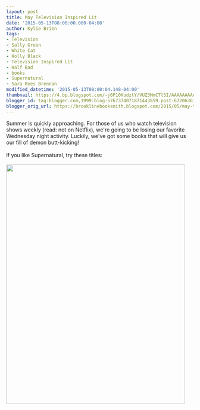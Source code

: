 ```yaml
---
layout: post
title: May Television Inspired Lit
date: '2015-05-13T08:00:00.000-04:00'
author: Kylie Brien
tags:
- Television
- Sally Green
- White Cat
- Holly Black
- Television Inspired Lit
- Half Bad
- books
- Supernatural
- Sara Rees Brennan
modified_datetime: '2015-05-13T08:00:04.148-04:00'
thumbnail: https://4.bp.blogspot.com/-j6P10KudztY/VUZ3MmCTl5I/AAAAAAAAARQ/JnNpEiL8o0k/s72-c/May%2BTV%2BLit.jpg
blogger_id: tag:blogger.com,1999:blog-5767374071871443859.post-6720636198156735397
blogger_orig_url: https://brooklinebooksmith.blogspot.com/2015/05/may-television-inspired-lit.html
---
```


<div class="separator" style="clear: both; text-align: left;">Summer is quickly approaching. For those of us who watch television shows weekly (read: not on Netflix), we're going to be losing our favorite Wednesday night activity. Luckily, we've got some books that will give us our fill of demon butt-kicking!&nbsp;</div><div class="separator" style="clear: both; text-align: left;"><br /></div><div class="separator" style="clear: both; text-align: left;">If you like Supernatural, try these titles: </div><div class="separator" style="clear: both; text-align: left;"><br /></div><div class="separator" style="clear: both; text-align: center;"><a href="https://4.bp.blogspot.com/-j6P10KudztY/VUZ3MmCTl5I/AAAAAAAAARQ/JnNpEiL8o0k/s1600/May%2BTV%2BLit.jpg" imageanchor="1" style="clear: left; float: left; margin-bottom: 1em; margin-right: 1em;"><img border="0" src="https://4.bp.blogspot.com/-j6P10KudztY/VUZ3MmCTl5I/AAAAAAAAARQ/JnNpEiL8o0k/s1600/May%2BTV%2BLit.jpg" height="640" width="480" /></a></div><div class="separator" style="clear: both; text-align: left;"><br /></div><br /><br /><br />